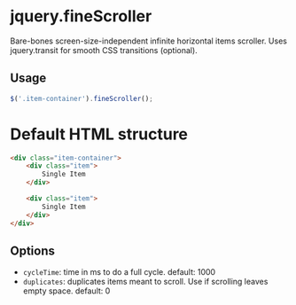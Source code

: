 # jquery.fineScroller
Bare-bones screen-size-independent infinite horizontal items scroller. Uses jquery.transit for smooth CSS transitions (optional).


## Usage
```javascript
$('.item-container').fineScroller();
```

# Default HTML structure
```html
<div class="item-container">
	<div class="item">
		Single Item
	</div>

	<div class="item">
		Single Item
	</div>
</div>
```

## Options
* `cycleTime`: time in ms to do a full cycle. default: 1000
* `duplicates`: duplicates items meant to scroll. Use if scrolling leaves empty space. default: 0